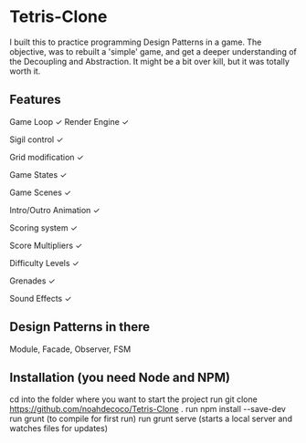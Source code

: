# Tetris-Clone
I built this to practice programming Design Patterns in a game. The objective, was to rebuilt a 'simple' game, and get a deeper understanding of the Decoupling and Abstraction. It might be a bit over kill, but it was totally worth it.

## Features
Game Loop ✓ 
Render Engine ✓ 

Sigil control ✓ 

Grid modification ✓ 

Game States ✓ 

Game Scenes ✓ 

Intro/Outro Animation ✓ 

Scoring system ✓ 

Score Multipliers ✓ 

Difficulty Levels ✓ 

Grenades ✓ 

Sound Effects ✓

## Design Patterns in there
Module, Facade, Observer, FSM

## Installation (you need Node and NPM)
cd into the folder where you want to start the project
run git clone https://github.com/noahdecoco/Tetris-Clone .
run npm install --save-dev
run grunt (to compile for first run)
run grunt serve (starts a local server and watches files for updates)
